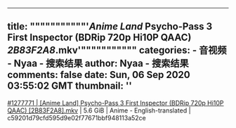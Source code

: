 
---
title: """""""""""'_Anime Land_ Psycho-Pass 3 First Inspector (BDRip 720p Hi10P QAAC) _2B83F2A8_.mkv'"""""""""""
categories: 
    - 音视频
    - Nyaa - 搜索结果
author: Nyaa - 搜索结果
comments: false
date: Sun, 06 Sep 2020 03:55:02 GMT
thumbnail: ''
---

<div>   
<a href="https://nyaa.si/view/1277771">#1277771 | [Anime Land] Psycho-Pass 3 First Inspector (BDRip 720p Hi10P QAAC) [2B83F2A8].mkv</a> | 5.6 GiB | Anime - English-translated | c59201d79cfd595d9e02f77671bbf948113a52ce  
</div>
            